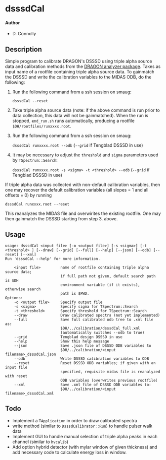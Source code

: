 # __dsssdCal__

#### Author
- D. Connolly

## __Description__

Simple program to calibrate DRAGON's DSSSD using triple alpha source data and calibration methods from the [DRAGON analyzer package](https://github.com/DRAGON-Collaboration/analyzer). Takes as input name of a rootfile containing triple alpha source data. To gainmatch the DSSSD and write the calibration variables to the MIDAS ODB, do the following:

1. Run the following command from a ssh session on smaug:

    `dsssdCal --reset`

2. Take triple alpha source data (note: if the above command is run prior to data collection, this data will not be gainmatched). When the run is stopped, `end_run.sh` runs automatically, producing a rootfile `$DH/rootfiles/runxxxx.root`.

3. Run the following command from a ssh session on smaug:

    `dsssdCal runxxxx.root --odb` (`--grid` if Tengblad DSSSD in use)

4. It may be necessary to adjust the `threshold` and `sigma` parameters used by `TSpectrum::Search`:

    `dsssdCal runxxxx.root -s <sigma> -t <threshold> --odb` (`--grid` if Tengblad DSSSD in use)

If triple alpha data was collected with non-default calibration variables, then one may recover the default calibration variables (all slopes = 1 and all offsets = 0) by running 

   `dsssdCal runxxxx.root --reset`

This reanalyzes the MIDAS file and overwirites the existing rootfile. One may then gainmatch the DSSSD starting from step 3. above.

## __Usage__

``` 
usage: dsssdCal <input file> [-o <output file>] [-s <sigma>] [-t <threshold> ] [--draw] [--grid] [--full] [--help] [--json] [--odb] [--reset] [--xml]
Run 'dsssdCal --help' for more information.

	<input file>     	 name of rootfile containing triple alpha source data;
	                 	 if full path not given, default search path is $DH
	                 	 environment variable (if it exists), otherwise search
	                 	 path is $PWD.
Options:
	-o <output file> 	 Specify output file
	-s <sigma>       	 Specify sigma for TSpectrum::Search
	-t <threshold>   	 Specify threshold for TSpectrum::Search
	--draw           	 Draw calibrated spectra (not yet implemented)
	--full           	 Save full calibrated odb tree to .xml file as:
	                 	 $DH/../calibration/dsssdCal_full.xml
	                 	 (automatically switches --odb to true)
	--grid           	 Tengblad design DSSSD in use
	--help           	 Show this help message
	--json           	 Save .json file of DSSSD ODB variables to 
	                 	 $DH/../calibration/<input filename>_dsssdCal.json
	--odb            	 Write DSSSD calibration variables to ODB
	--reset          	 Reset DSSSD ODB variables; if given with an input file
	                 	 specified, requisite midas file is reanalyzed with reset
	                 	 ODB variables (overwrites previous rootfile)
	--xml            	 Save .xml file of DSSSD ODB variables to: 
	                 	 $DH/../calibration/<input filename>_dsssdCal.xml
``` 


## __Todo__

- Implement a `TApplication` in order to draw calibrated spectra
- write method (similar to `DsssdCalibrator::Run`) to handle pulser walk data
- Implement GUI to handle manual selection of triple alpha peaks in each channel (similar to `hvcalib`)
- Add option hybrid detector (with mylar window of given thickness) and add necessary code to calculate energy loss in window.
